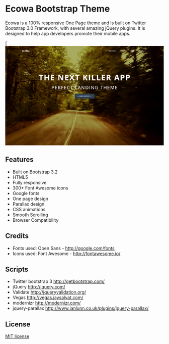 # Ecowa Bootstrap Theme

Ecowa is a 100% responsive One Page theme and is built on Twitter Bootstrap 3.0 Framework, with several amazing jQuery plugins. It is designed to help app developers promote their mobile apps.

[![Screenshot](https://raw.githubusercontent.com/onatm/ecowa-theme/master/ecowa-theme.png)

## Features

* Built on Bootstrap 3.2
* HTML5
* Fully responsive
* 300+ Font Awesome icons
* Google fonts
* One page design
* Parallax design
* CSS animations
* Smooth Scrolling
* Browser Compatibility

## Credits

* Fonts used: Open Sans - http://google.com/fonts
* Icons used: Font Awesome - http://fontawesome.io/

## Scripts

* Twitter bootstrap 3 http://getbootstrap.com/
* jQuery http://jquery.com/
* Validate http://jqueryvalidation.org/
* Vegas http://vegas.jaysalvat.com/
* modernizr http://modernizr.com/
* jquery-parallax http://www.ianlunn.co.uk/plugins/jquery-parallax/

## License

[MIT license](https://raw.githubusercontent.com/onatm/ecowa-theme/master/license.txt)